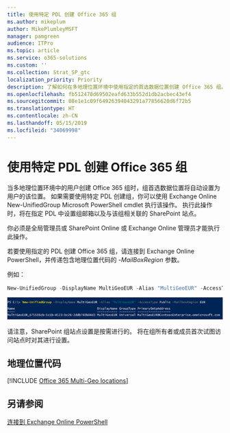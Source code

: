 ```yaml
---
title: 使用特定 PDL 创建 Office 365 组
ms.author: mikeplum
author: MikePlumleyMSFT
manager: pamgreen
audience: ITPro
ms.topic: article
ms.service: o365-solutions
ms.custom: ''
ms.collection: Strat_SP_gtc
localization_priority: Priority
description: 了解如何在多地理位置环境中使用指定的首选数据位置创建 Office 365 组。
ms.openlocfilehash: fb512478d69502eafd633b552d1db2acbec43ef4
ms.sourcegitcommit: 08e1e1c09f64926394043291a77856620d6f72b5
ms.translationtype: HT
ms.contentlocale: zh-CN
ms.lasthandoff: 05/15/2019
ms.locfileid: "34069998"
---
```

# <a name="create-an-office-365-group-with-a-specific-pdl"></a>使用特定 PDL 创建 Office 365 组

当多地理位置环境中的用户创建 Office 365 组时，组首选数据位置将自动设置为用户的该位置。 如果需要使用特定 PDL 创建组，你可以使用 Exchange Online New-UnifiedGroup Microsoft PowerShell cmdlet 执行该操作。 执行此操作时，将在指定 PDL 中设置组邮箱以及与该组相关联的 SharePoint 站点。

你必须是全局管理员或 SharePoint Online 或 Exchange Online 管理员才能执行此操作。

若要使用指定的 PDL 创建 Office 365 组，请连接到 Exchange Online PowerShell，并传递包含地理位置代码的 *-MailBoxRegion* 参数。

例如： 

```PowerShell
New-UnifiedGroup -DisplayName MultiGeoEUR -Alias "MultiGeoEUR" -AccessType Public -MailboxRegion EUR 
```

![New-UnifiedGroup PowerShell cmdlet 及语法的屏幕截图](media/multi-geo-new-group-with-pdl-powershell.png)

请注意，SharePoint 组站点设置是按需进行的。 将在组所有者或成员首次试图访问站点时对其进行设置。

## <a name="geo-location-codes"></a>地理位置代码

[!INCLUDE [Office 365 Multi-Geo locations](includes/office-365-multi-geo-locations.md)]

## <a name="see-also"></a>另请参阅

[连接到 Exchange Online PowerShell](https://docs.microsoft.com/powershell/exchange/exchange-online/connect-to-exchange-online-powershell/connect-to-exchange-online-powershell)